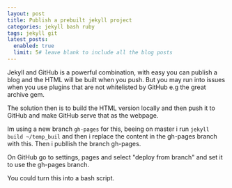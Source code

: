 ```yaml
---
layout: post
title: Publish a prebuilt jekyll project
categories: jekyll bash ruby
tags: jekyll git
latest_posts:
  enabled: true
  limit: 5# leave blank to include all the blog posts
---
```


Jekyll and GitHub is a powerful combination, with easy you can publish a blog and the HTML will be built when you push. But you may run into issues when you use plugins that are not whitelisted by GitHub e.g the great archive gem.

The solution then is to build the HTML version locally and then push it to GitHub and make GitHub serve that as the webpage.

Im using a new branch `gh-pages` for this, beeing on master i run `jekyll build ~/temp_buil` and then i replace the content in the gh-pages branch with this. Then i publlish the branch gh-pages.

On GitHub go to settings, pages and select "deploy from branch" and set it to use the gh-pages branch.

You could turn this into a bash script.
